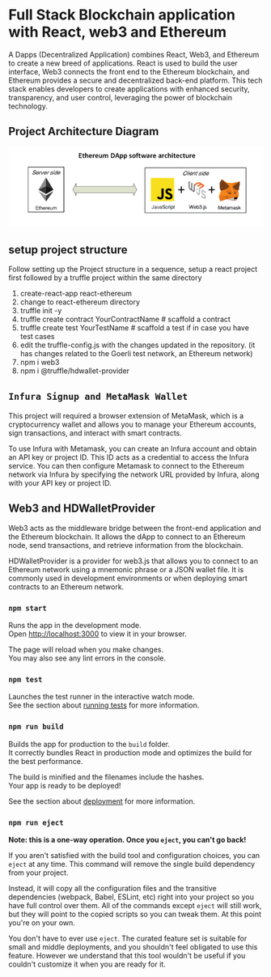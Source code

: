 # Full Stack Blockchain application with React, web3 and Ethereum 

A Dapps (Decentralized Application) combines React, Web3, and Ethereum to create a new breed of applications. React is used to build the user interface, Web3 connects the front end to the Ethereum blockchain, and Ethereum provides a secure and decentralized back-end platform. This tech stack enables developers to create applications with enhanced security, transparency, and user control, leveraging the power of blockchain technology. 

## Project Architecture Diagram
![Alt text](image.png)

## setup project structure 
Follow setting up the Project structure in a sequence, setup a react project first followed by a 
truffle project within the same directory
1.  create-react-app react-ethereum
2.  change to react-ethereum directory
3.  truffle init -y
4.  truffle create contract YourContractName # scaffold a contract
5.  truffle create test YourTestName         # scaffold a test if in case you have test cases 
6.  edit the truffle-config.js with the changes updated in the repository.  (it has changes related to the Goerli test network, an Ethereum network)
7.  npm i web3
8.  npm i @truffle/hdwallet-provider

## `Infura Signup and MetaMask Wallet`
This project will required a browser extension of MetaMask, which is a cryptocurrency wallet and allows you to manage your Ethereum accounts, sign transactions, and interact with smart contracts.

To use Infura with Metamask, you can create an Infura account and obtain an API key or project ID. This ID acts as a credential to access the Infura service. You can then configure Metamask to connect to the Ethereum network via Infura by specifying the network URL provided by Infura, along with your API key or project ID.

## Web3 and HDWalletProvider
Web3 acts as the middleware bridge between the front-end application and the Ethereum blockchain. It allows the dApp to connect to an Ethereum node, send transactions, and retrieve information from the blockchain.

HDWalletProvider is a provider for web3.js that allows you to connect to an Ethereum network using a mnemonic phrase or a JSON wallet file. It is commonly used in development environments or when deploying smart contracts to an Ethereum network.

### `npm start`

Runs the app in the development mode.\
Open [http://localhost:3000](http://localhost:3000) to view it in your browser.

The page will reload when you make changes.\
You may also see any lint errors in the console.

### `npm test`

Launches the test runner in the interactive watch mode.\
See the section about [running tests](https://facebook.github.io/create-react-app/docs/running-tests) for more information.

### `npm run build`

Builds the app for production to the `build` folder.\
It correctly bundles React in production mode and optimizes the build for the best performance.

The build is minified and the filenames include the hashes.\
Your app is ready to be deployed!

See the section about [deployment](https://facebook.github.io/create-react-app/docs/deployment) for more information.

### `npm run eject`

**Note: this is a one-way operation. Once you `eject`, you can't go back!**

If you aren't satisfied with the build tool and configuration choices, you can `eject` at any time. This command will remove the single build dependency from your project.

Instead, it will copy all the configuration files and the transitive dependencies (webpack, Babel, ESLint, etc) right into your project so you have full control over them. All of the commands except `eject` will still work, but they will point to the copied scripts so you can tweak them. At this point you're on your own.

You don't have to ever use `eject`. The curated feature set is suitable for small and middle deployments, and you shouldn't feel obligated to use this feature. However we understand that this tool wouldn't be useful if you couldn't customize it when you are ready for it.

